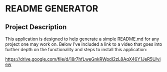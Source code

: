 # README GENERATOR

## Project Description
This application is designed to help generate a simple README.md for any project one may work on.
Below I've included a link to a video that goes into further depth on the functionality and steps to install this application:

https://drive.google.com/file/d/18r7hfLweGnkRWpdI2zL8AqX46Y1JeR5U/view
